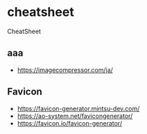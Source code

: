 # cheatsheet
CheatSheet

## aaa
- https://imagecompressor.com/ja/

## Favicon
- https://favicon-generator.mintsu-dev.com/
- https://ao-system.net/favicongenerator/
- https://favicon.io/favicon-generator/

